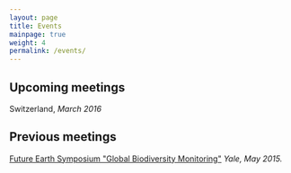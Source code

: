 ```yaml
---
layout: page
title: Events
mainpage: true
weight: 4
permalink: /events/
---
```


## Upcoming meetings ##

Switzerland, _March 2016_

## Previous meetings ##

[Future Earth Symposium "Global Biodiversity Monitoring"](2015/) _Yale, May 2015._
